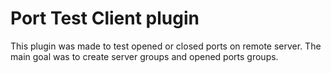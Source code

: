 # Port Test Client plugin
This plugin was made to test opened or closed ports on remote server. The main goal was to create server groups and opened ports groups.